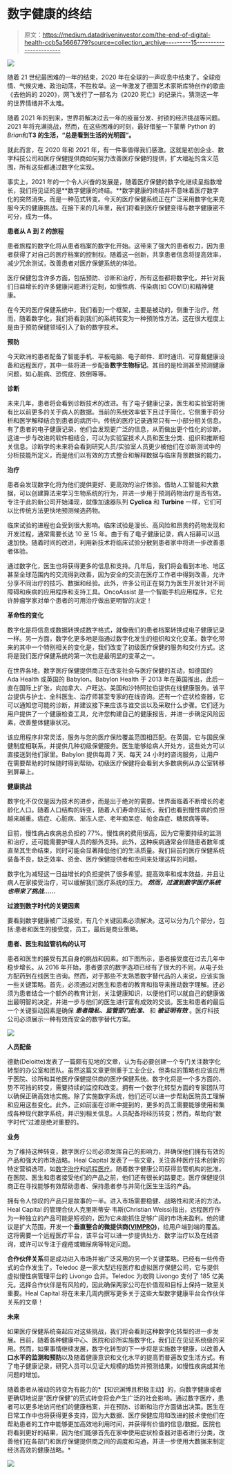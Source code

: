 # 数字健康的终结

> 原文：<https://medium.datadriveninvestor.com/the-end-of-digital-health-ccb5a5666779?source=collection_archive---------15----------------------->

![](img/f3ce59e5ea809df61de595c2e6bc704b.png)

随着 21 世纪最困难的一年的结束，2020 年在全球的一声叹息中结束了。全球疫情、气候灾难、政治动荡，不胜枚举。这一年激发了德国艺术家斯库特创作的歌曲《去他妈的 2020》，网飞发行了一部名为《2020 死亡》的纪录片。猜测这一年的世界情绪并不太难。

随着 2021 年的到来，世界将解决过去一年的疫苗分发、封锁的经济挑战等问题。2021 年将充满挑战，然而，在这些困难的时刻，最好借鉴一下蒙蒂 Python 的*Brian*和**T3 的生活，“总是看到生活的光明面”。**

就此而言，在 2020 年和 2021 年，有一件事值得我们感激。这就是初创企业、数字科技公司和医疗保健提供商如何努力改善医疗保健的提供，扩大福祉的含义范围，所有这些都通过数字化实现。

事实上，2021 年的一个令人兴奋的发展是，随着医疗保健的数字化继续呈指数增长，我们将见证的是**数字健康的终结。**数字健康的终结并不意味着医疗数字化的突然消失，而是一种范式转变。今天的医疗保健系统正在广泛采用数字化来克服今天的健康挑战。在接下来的几年里，我们将看到医疗保健变得与数字健康密不可分，成为一体。

**患者从 A 到 Z 的旅程**

患者旅程的数字化将从患者档案的数字化开始。这带来了强大的患者权力，因为患者获得了对自己的医疗档案的控制权。随着这一创新，共享患者信息将提高效率，减少冗余测试，改善患者对医疗保健系统的体验。

医疗保健包含许多方面，包括预防、诊断和治疗，所有这些都将数字化，并针对我们日益增长的许多健康问题进行定制，如慢性病、传染病(如 COVID)和精神健康。

在今天的医疗保健系统中，我们看到一个框架，主要是被动的，侧重于治疗。然而，随着数字化，我们将看到我们的系统转变为一种预防性方法。这在很大程度上是由于预防保健领域引入了新的数字技术。

**预防**

今天欧洲的患者配备了智能手机、平板电脑、电子邮件、即时通讯、可穿戴健康设备和远程医疗，其中一些将进一步配备**数字生物标记**。其目的是检测甚至预测健康问题，如心脏病、恐慌症、跌倒等等。

**诊断**

未来几年，患者将会看到诊断技术的改进。有了电子健康记录，医生和实验室将拥有比以前更多的关于病人的数据。当前的系统效率低下且过于简化，它侧重于将分析和医学解释结合到患者的病历中。传统的医疗记录通常只有一小部分相关信息。有了患者的电子健康记录，他们会发现更广泛的信息，从而做出更个性化的诊断。这进一步与改进的软件相结合，可以为实验室技术人员和医生分类、组织和推断相关信息。诊断学的未来将会看到研究人员/实验室人员更少被他们在诊断测试中的分析技能所定义，而是他们以有效的方式整合和解释数据与临床背景数据的能力。

**治疗**

患者会发现数字化将为他们提供更好、更高效的治疗体验。借助人工智能和大数据，可以创建算法来学习生物系统的行为，并进一步用于预测药物治疗是否有效。专注于此的新公司开始涌现，就像加速器队列 **Cyclica** 和 **Turbine** 一样，它们可以比传统方法更快地预测候选药物。

临床试验的进程也会受到很大影响。临床试验是漫长、高风险和昂贵的药物发现和开发过程，通常需要长达 10 至 15 年。由于有了电子健康记录，病人招募可以迅速加快。随着时间的改进，利用新技术将临床试验分散到患者家中将进一步改善患者体验。

通过数字化，医生也将获得更多的信息和支持。几年后，我们将会看到本地、地区甚至全球范围内的交流得到改善，因为安全的交流在医疗工作者中得到改善，允许分享不同治疗的技巧、数据和经验。此外，许多公司正在努力为医生开发针对不同障碍和疾病的应用程序和支持工具。OncoAssist 是一个智能手机应用程序，它允许肿瘤学家对单个患者的可用治疗做出更明智的决定！

**革命性的变化**

数字化是将信息或数据转换成数字格式，就像我们的患者档案转换成电子健康记录一样。另一方面，数字化更多地是指通过数字化发生的组织和文化变革。数字化带来的其中一个特别相关的变化是，我们改变了初级医疗保健的服务和交付方式。这将是我们医疗保健系统的第一次也是最明显的变革之一。

在世界各地，数字医疗保健提供商正在改变社会与医疗保健的互动，如德国的 Ada Health 或英国的 Babylon。Babylon Health 于 2013 年在英国推出，此后一直在国际上扩张，向加拿大、卢旺达、美国和沙特阿拉伯提供在线健康服务。该平台提供与护士、全科医生、治疗师甚至专家的在线咨询。还有一个症状检查器，它可以通知您可能的诊断，并建议接下来应该与谁交谈以及采取什么步骤。它们还为用户提供了一个健康检查工具，允许您构建自己的健康报告，并进一步确定风险因素，改善整体健康状况。

该应用程序非常灵活，服务与您的医疗保险覆盖范围相匹配。在英国，它与国民保健制度相联系，并提供几种初级保健服务。医生能够给病人开处方，这些处方可以直接送到他们家里。Babylon 提供每周 7 天、每天 24 小时的咨询服务，让用户在需要帮助的时候随时得到帮助。初级医疗保健将会看到大多数病例从办公室转移到屏幕上。

**健康挑战**

数字化不仅仅是因为技术的进步，而是出于绝对的需要。世界面临着不断增长的老龄化人口。随着人口结构的转变，随着人们寿命的延长，我们也看到慢性病的负担越来越重。癌症、心脏病、渐冻人症、老年痴呆症、帕金森症、糖尿病等等。

目前，慢性病占疾病总负担的 77%。慢性病的费用很高，因为它需要持续的监测和治疗，还可能需要护理人员的额外支持。此外，这种疾病通常会伴随患者数年或直至其生命结束，同时可能会显著降低他们的生活质量。我们目前的医疗保健系统装备不良，缺乏效率、资金、医疗保健提供者和空间来处理这样的问题。

数字化为减轻这一日益增长的负担提供了很多希望。提高效率和成本效益，并且让病人在家接受治疗，可以缓解我们医疗系统的压力。 ***然而，过渡到数字医疗系统也带来了挑战……***

**过渡到数字时代的关键因素**

要看到数字健康被广泛接受，有几个关键因素必须解决。这可以分为几个部分，包括:患者和医生的接受度，员工，最后是商业策略。

**患者、医生和监管机构的认可**

患者和医生的接受有其自身的挑战和因素。如下图所示，患者接受度在过去几年中稳步增长。从 2016 年开始，患者要求的数字选项已经有了很大的不同，从电子处方配药到在线医生咨询。然而，对于那些不太熟悉数字替代品的人来说，应该实施一些关键策略。首先，必须通过对医生和患者的教育和指导来推动数字理解。还必须为患者结合一个额外的教育计划，关注健康知识，以便他们可以就自己的健康做出最明智的决定，并进一步与他们的医生进行富有成效的交谈。医生和患者的最后一个关键驱动因素是确保 ***患者隐私、监管部门批准、*** 和 ***被证明有效*** 。医疗科技公司必须展示一种有效而安全的数字替代方案。

![](img/36764c667f3a3f17ee2a878aa1c0881a.png)

**人员配备**

德勤(Deloitte)发表了一篇颇有见地的文章，认为有必要创建一个专门关注数字化转型的办公室和团队。虽然这篇文章更侧重于工业企业，但类似的策略也应该应用于医院、诊所和其他医疗保健提供商的医疗保健系统。数字化将是一个多方面的、势不可挡的转变，需要持续的监控和改变。拥有一个数字化转型方面的专家团队可以确保正确高效地实施。除了实施数字系统，他们还可以进一步帮助医院员工理解和应用这些变化。此外，正如前面在诊断中提到的，更多的员工需要能够使用和集成各种现代数字系统，并识别相关信息。人员配备将经历转变；然而，帮助向“数字时代”过渡是绝对重要的。

**业务**

为了维持这种转变，数字医疗公司必须发挥自己的影响力，并确保他们拥有有效的产品和强大的市场战略。Heal Capital 发表了一些文章，关注各种医疗技术创新的特定营销选项，如[数字治疗](https://medium.com/heal-capital/digas-in-germany-adoption-is-king-3d339bc43cc0)和[远程医疗](https://medium.com/heal-capital/the-next-level-of-telemedicine-the-rise-of-vimpros-a553982e5346)。随着数字健康公司获得监管机构的批准，在医院、医生和患者接受他们的产品之前，他们还有很长的路要走。医疗保健提供商正在寻找能够有效帮助患者、保持患者参与并简化医生生活的产品。

拥有令人惊叹的产品只是故事的一半。进入市场需要稳健、战略性和灵活的方法。Heal Capital 的管理合伙人克里斯蒂安·韦斯(Christian Weiss)指出，远程医疗作为一种独立的产品可能是短视的，因为它未能抓住足够广阔的市场来盈利。他的建议是扩大范围，开发一个**垂直整合的微提供商(**[**VIMPRO**](https://medium.com/heal-capital/the-next-level-of-telemedicine-the-rise-of-vimpros-a553982e5346)**)**，给用户端到端的覆盖。这将需要一个远程医疗平台，该平台可以进一步提供处方、数字治疗以及在线咨询，或许可以专注于痤疮或糖尿病等特定问题。

**合作伙伴关系**将是成功进入市场并被广泛采用的另一个关键策略。已经有一些传奇式的合作发生了。Teledoc 是一家大型远程医疗和虚拟医疗保健公司，它与提供虚拟慢性病管理平台的 Livongo 合并。Teledoc 为收购 Livongo 支付了 185 亿美元。选择合作伙伴是有风险的，因此确保两家公司在价值观和目标上保持一致至关重要。Heal Capital 将在未来几周内撰写更多关于这些大型数字健康平台合作伙伴关系的文章！

**未来**

如果医疗保健系统奋起应对这些挑战，我们将会看到这种数字化转型的进一步发展。目前，随着各种健康中心、医院和诊所实施数字化，我们正在见证系统级的采用。然而，如果事情继续发展，数字化转型的下一步将是实施数字健康，以改善**人口水平的监测和预防**以及随着健康意识和文化水平的提高而普遍改变生活方式。有了电子健康记录，研究人员可以见证大规模的趋势并预测结果，如慢性疾病或其他问题的增加。

随着患者从被动的转变为有能力的*【知识渊博且积极主动】的，向数字健康或者更确切地说是“医疗保健”的范式转变将会产生广泛的社会影响。通过数字医疗，患者可以更多地访问他们的健康档案，并在预防、诊断和治疗方面做出决策。医生在日常工作中也将获得更多支持，因为大数据、医疗保健应用和改进的技术使他们在帮助患者的工作中能够更加高效地利用时间，并获得有价值的信息/数据。医院也将看到更好的结果，因为他们能够首先在家中使用症状检查器对患者进行分类，改善他们在各部门和医疗保健提供商之间的调度和沟通，并进一步使用大数据来制定经济高效的健康战略。*

*![](img/cf05336e34ee7f0b0ee7ce6f523bf58a.png)*